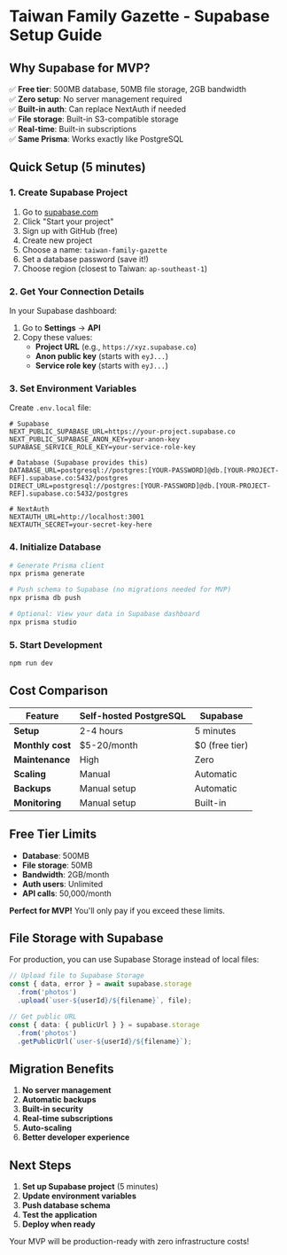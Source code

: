 # Taiwan Family Gazette - Supabase Setup Guide

## Why Supabase for MVP?

✅ **Free tier**: 500MB database, 50MB file storage, 2GB bandwidth  
✅ **Zero setup**: No server management required  
✅ **Built-in auth**: Can replace NextAuth if needed  
✅ **File storage**: Built-in S3-compatible storage  
✅ **Real-time**: Built-in subscriptions  
✅ **Same Prisma**: Works exactly like PostgreSQL  

## Quick Setup (5 minutes)

### 1. Create Supabase Project

1. Go to [supabase.com](https://supabase.com)
2. Click "Start your project"
3. Sign up with GitHub (free)
4. Create new project
5. Choose a name: `taiwan-family-gazette`
6. Set a database password (save it!)
7. Choose region (closest to Taiwan: `ap-southeast-1`)

### 2. Get Your Connection Details

In your Supabase dashboard:
1. Go to **Settings** → **API**
2. Copy these values:
   - **Project URL** (e.g., `https://xyz.supabase.co`)
   - **Anon public key** (starts with `eyJ...`)
   - **Service role key** (starts with `eyJ...`)

### 3. Set Environment Variables

Create `.env.local` file:
```env
# Supabase
NEXT_PUBLIC_SUPABASE_URL=https://your-project.supabase.co
NEXT_PUBLIC_SUPABASE_ANON_KEY=your-anon-key
SUPABASE_SERVICE_ROLE_KEY=your-service-role-key

# Database (Supabase provides this)
DATABASE_URL=postgresql://postgres:[YOUR-PASSWORD]@db.[YOUR-PROJECT-REF].supabase.co:5432/postgres
DIRECT_URL=postgresql://postgres:[YOUR-PASSWORD]@db.[YOUR-PROJECT-REF].supabase.co:5432/postgres

# NextAuth
NEXTAUTH_URL=http://localhost:3001
NEXTAUTH_SECRET=your-secret-key-here
```

### 4. Initialize Database

```bash
# Generate Prisma client
npx prisma generate

# Push schema to Supabase (no migrations needed for MVP)
npx prisma db push

# Optional: View your data in Supabase dashboard
npx prisma studio
```

### 5. Start Development

```bash
npm run dev
```

## Cost Comparison

| Feature | Self-hosted PostgreSQL | Supabase |
|---------|----------------------|----------|
| **Setup** | 2-4 hours | 5 minutes |
| **Monthly cost** | $5-20/month | $0 (free tier) |
| **Maintenance** | High | Zero |
| **Scaling** | Manual | Automatic |
| **Backups** | Manual setup | Automatic |
| **Monitoring** | Manual setup | Built-in |

## Free Tier Limits

- **Database**: 500MB
- **File storage**: 50MB  
- **Bandwidth**: 2GB/month
- **Auth users**: Unlimited
- **API calls**: 50,000/month

**Perfect for MVP!** You'll only pay if you exceed these limits.

## File Storage with Supabase

For production, you can use Supabase Storage instead of local files:

```typescript
// Upload file to Supabase Storage
const { data, error } = await supabase.storage
  .from('photos')
  .upload(`user-${userId}/${filename}`, file);

// Get public URL
const { data: { publicUrl } } = supabase.storage
  .from('photos')
  .getPublicUrl(`user-${userId}/${filename}`);
```

## Migration Benefits

1. **No server management**
2. **Automatic backups**
3. **Built-in security**
4. **Real-time subscriptions**
5. **Auto-scaling**
6. **Better developer experience**

## Next Steps

1. **Set up Supabase project** (5 minutes)
2. **Update environment variables**
3. **Push database schema**
4. **Test the application**
5. **Deploy when ready**

Your MVP will be production-ready with zero infrastructure costs! 